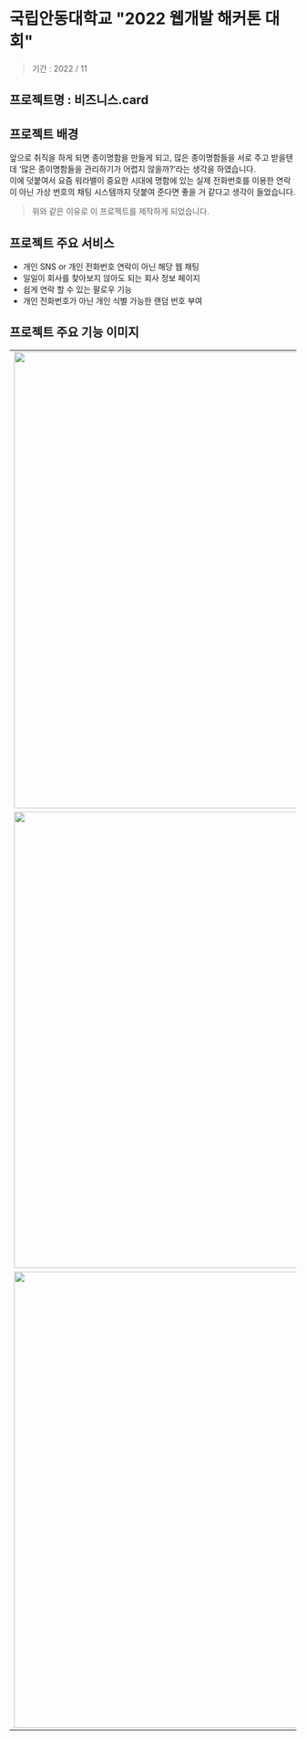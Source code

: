 # 국립안동대학교 "2022 웹개발 해커톤 대회"
> 기간 : 2022 / 11

## 프로젝트명 : 비즈니스.card


## 프로젝트 배경
앞으로 취직을 하게 되면 종이명함을 만들게 되고, 많은 종이명함들을 서로 주고 받을텐데 ‘많은 종이명함들을 관리하기가 어렵지 않을까?’라는 생각을 하였습니다. <br>
이에 덧붙여서 요즘 워라밸이 중요한 시대에 명함에 있는 실제 전화번호를 이용한 연락이 아닌 가상 번호의 채팅 시스템까지 덧붙여 준다면 좋을 거 같다고 생각이 들었습니다. <br>
>위와 같은 이유로 이 프로젝트를 제작하게 되었습니다.

## 프로젝트 주요 서비스
- 개인 SNS or 개인 전화번호 연락이 아닌 해당 웹 채팅
- 일일이 회사를 찾아보지 않아도 되는 회사 정보 페이지
- 쉽게 연락 할 수 있는 팔로우 기능
- 개인 전화번호가 아닌 개인 식별 가능한 랜덤 번호 부여

## 프로젝트 주요 기능 이미지
<table align="center">
<tr>
<td><img src = "https://user-images.githubusercontent.com/93712785/215824066-6ba12d87-7d31-4762-9d2b-769c2474c6db.png" width = "800" hight = "400"/>
<td><img src = "https://user-images.githubusercontent.com/93712785/215824253-2346991e-de99-4205-9fd9-f2b3addde78a.png" width = "800" hight = "400"/>
<tr>
<tr>
<td><img src = "https://user-images.githubusercontent.com/93712785/215824452-47aeda42-196f-466e-8d79-7518d3b8ec08.png" width = "800" hight = "400"/>
<td><img src = "https://user-images.githubusercontent.com/93712785/215824495-b6dab4f1-718a-4f19-864d-3fd89916e6e9.png" width = "800" hight = "400"/>
<tr>
<tr>
<td><img src = "https://user-images.githubusercontent.com/93712785/215824540-e205fd84-adef-4652-8cf7-145adda72749.png" width = "800" hight = "400"/>
<td><img src = "https://user-images.githubusercontent.com/93712785/215824563-d0e8c348-b339-45c9-aec9-9b421d8ceb5a.png" width = "800" hight = "400"/>
<tr>
</table>

